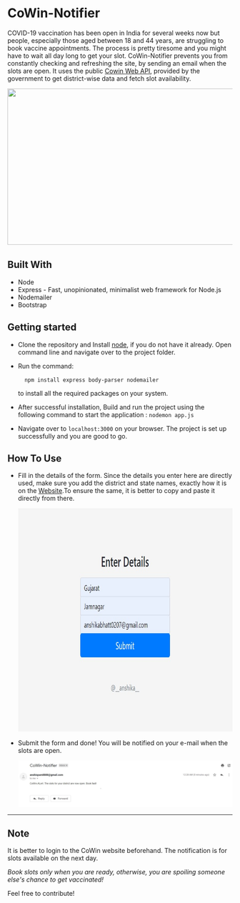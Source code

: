 # CoWin-Notifier
COVID-19 vaccination has been open in India for several weeks now but people, especially those aged between 18 and 44 years, are struggling to book vaccine appointments. The process is pretty tiresome and you might have to wait all day long to get your slot.
CoWin-Notifier prevents you from constantly checking and refreshing the site, by sending an email when the slots are open. It uses the public
[Cowin Web API](https://apisetu.gov.in/public/api/cowin), provided by the government to get district-wise data and fetch slot availability. 

<img src="https://imgk.timesnownews.com/media/COWIN_registration_How_it_works_0.JPG" width="10000" height="350"/>

## Built With
* Node
* Express - Fast, unopinionated, minimalist web framework for Node.js
* Nodemailer
* Bootstrap

## Getting started
* Clone the repository and Install [node](https://nodejs.org/en/), if you do not have it already. Open command line and navigate over to the project folder. 
* Run the command:

        npm install express body-parser nodemailer 

  to install all the required packages on your system.
* After successful installation, Build and run the project using the following command to start the application : `nodemon app.js`
* Navigate over to `localhost:3000` on your browser. The project is set up successfully and you are good to go.

## How To Use
* Fill in the details of the form. Since the details you enter here are directly used, make sure you add the district and state names, exactly how it is on the [Website](https://www.cowin.gov.in/home).To ensure the same, it is better to copy and paste it directly from there.

  <img src="https://github.com/anshika0207/CoWin-Notifier/blob/master/images/Form.jpg?raw=true" width="10000" height="500"/>
* Submit the form and done! You will be notified on your e-mail when the slots are open.

  <img src="https://github.com/anshika0207/CoWin-Notifier/blob/master/images/Alert.jpg?raw=true"/>
  
 ***
## Note
It is better to login to the CoWin website beforehand. The notification is for slots available on the next day.

*Book slots only when you are ready, otherwise, you are spoiling someone else's chance to get vaccinated!*

Feel free to contribute!

